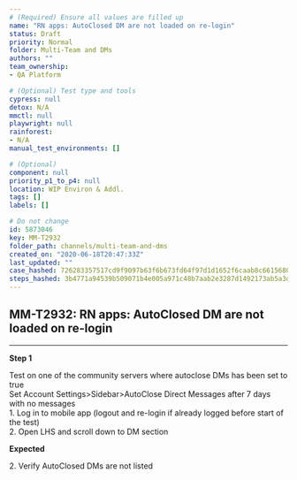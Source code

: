 ```yaml
---
# (Required) Ensure all values are filled up
name: "RN apps: AutoClosed DM are not loaded on re-login"
status: Draft
priority: Normal
folder: Multi-Team and DMs
authors: ""
team_ownership: 
- QA Platform

# (Optional) Test type and tools
cypress: null
detox: N/A
mmctl: null
playwright: null
rainforest: 
- N/A
manual_test_environments: []

# (Optional)
component: null
priority_p1_to_p4: null
location: WIP Environ & Addl.
tags: []
labels: []

# Do not change
id: 5873046
key: MM-T2932
folder_path: channels/multi-team-and-dms
created_on: "2020-06-18T20:47:33Z"
last_updated: ""
case_hashed: 726283357517cd9f9097b63f6b673fd64f97d1d1652f6caab8c661568079ab19a5a5431f6cc48bec2253ab8227dcbec2
steps_hashed: 3b4771a94539b509071b4e005a971c48b7aab2e3287d1492173ab5a3d11606393ba8e75a1ea5402421450fb0d202e506
---
```


## MM-T2932: RN apps: AutoClosed DM are not loaded on re-login

---

**Step 1**

Test on one of the community servers where autoclose DMs has been set to true\
Set Account Settings>Sidebar>AutoClose Direct Messages after 7 days with no messages\
1\. Log in to mobile app (logout and re-login if already logged before start of the test)\
2\. Open LHS and scroll down to DM section

**Expected**

2\. Verify AutoClosed DMs are not listed
